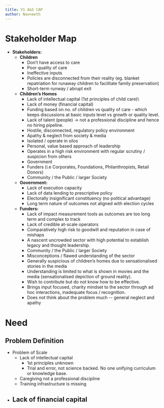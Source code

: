 ```yaml
---
title: V1 A&S CAP
author: Navneeth
---
```


#  Stakeholder Map
-  **Stakeholders:**
	- **Children**
		- Don’t have access to care
		- Poor quality of care
		- Ineffective inputs
		- Policies are disconnected from their reality (eg. blanket repatriation for runaway children to facilitate family preservation)
		- Short-term runway / abrupt exit
	-  **Children’s Homes**
		-  Lack of intellectual capital (1st principles of child care)\
		- Lack of money (financial capital)
		- Funding based on no. of children vs quality of care - which keeps discussions at basic inputs level vs growth or quality level. 
		- Lack of talent (people) -> not a professional discipline and hence no hiring pipeline.  
		- Hostile, disconnected, regulatory policy environment
		- Apathy & neglect from society & media 
		- Isolated / operate in silos
		- Personal, value based approach of leadership
		- Operates in a high risk environment with regular scrutiny / suspicion from others
		- Government 
		- Funders (i.e Corporates, Foundations, Philanthropists, Retail Donors)
		- Community / the Public / larger Society  
	- **Government:**
		- Lack of execution capacity 
		- Lack of data lending to prescriptive policy
		- Electorally insignificant constituency (no political advantage)
		- Long term nature of outcomes not aligned with election cycles
	- **Funders:**
		- Lack of impact measurement tools as outcomes are too long term and complex to track
		- Lack of credible at-scale operators
		- Comparatively high risk to goodwill and reputation in case of mishaps
		- A nascent uncrowded sector with high potential to establish legacy and thought leadership.
		- Community / the Public / larger Society
		- Misconceptions / flawed understanding of the sector
		- Generally suspicious of children’s homes due to sensationalised stories in the media
		- Understanding is limited to what is shown in movies and the media (sensationalised depiction of ground reality).
		- Wish to contribute but do not know how to be effective.
		- Brings input focused, charity mindset to the sector through ad hoc interactions, inadequate focus / recognition.
		- Does not think about the problem much -- general neglect and apathy


# Need
## Problem Definition
- Problem of Scale
	- Lack of intellectual capital 
		-  1st principles unknown
		- Trial and error, not science backed. No one unifying curriculum or knowledge base. 
	- Caregiving not a professional discipline
	- Training infrastructure is missing
- Lack of financial capital
	- 